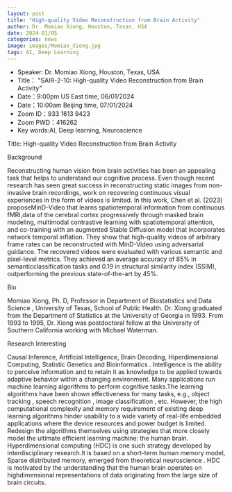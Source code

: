 ```yaml
---
layout: post
title: "High-quality Video Reconstruction from Brain Activity"
author: Dr. Momiao Xiong, Houston, Texas, USA
date: 2024-01/05
categories: news
image: images/Momiao_Xiong.jpg
tags: AI, Deep Learning
---
```

- Speaker: Dr. Momiao Xiong, Houston, Texas, USA
- Title： "SAIR-2-10: High-quality Video Reconstruction from Brain Activity"
- Date：9:00pm US East time, 06/01/2024
- Date：10:00am Beijing time, 07/01/2024
- Zoom  ID：933 1613 9423
- Zoom PWD：416262
- Key words:AI, Deep learning, Neuroscience

Title: High-quality Video Reconstruction from Brain Activity

Background

Reconstructing human vision from brain activities has been an appealing task that helps to understand our cognitive process. Even though recent research has seen great success in reconstructing static images from non-invasive brain recordings, work on recovering continuous visual experiences in the form of videos is limited. In this work, Chen et al. (2023)  proposeMinD-Video that learns spatiotemporal information from continuous fMRI,data of the cerebral cortex progressively through masked brain modeling, multimodal contrastive learning with spatiotemporal attention, and co-training with an augmented
Stable Diffusion model that incorporates network temporal inflation. They  show that high-quality videos of arbitrary frame rates can be reconstructed with MinD-Video using adversarial guidance. The recovered videos were evaluated with various semantic and pixel-level metrics. They  achieved an average accuracy of 85% in semanticclassification tasks and 0.19 in structural similarity index (SSIM), outperforming the previous state-of-the-art by 45%. 

Bio

Momiao Xiong, Ph. D, Professor in Department of Biostatistics snd Data Science , University of Texas, School of Public Health. Dr. Xiong graduated from the Department of Statistics at the University of Georgia in 1993. From 1993 to 1995, Dr. Xiong was postdoctoral fellow at the University of Southern California working with Michael Waterman.

Research Interesting 

 Causal Inference, Artificial Intelligence, Brain Decoding,  Hiperdimensional Computing, Statistic Genetics and Bioinformatics .
Intelligence is the ability to perceive information and to retain it as knowledge to be applied towards adaptive behavior within a changing environment. Many applications run machine learning algorithms to perform   cognitive tasks.The learning algorithms have been shown effectiveness for many tasks, e.g., object 
  tracking , speech recognition , image classification , etc. However, the high computational
  complexity and memory requirement of existing deep learning algorithms hinder usability
  to a wide variety of real-life embedded applications where the device resources and 
  power  budget is limited. Redesign the algorithms themselves using strategies that more closely model the ultimate efficient learning machine: the human brain. Hyperdimensional computing (HDC) is one such strategy developed by interdisciplinary research.It is based on a short-term human memory model, Sparse distributed memory, emerged from theoretical neuroscience . HDC is motivated by the understanding that the human brain operates on highdimensional representations of data originating from the large size of brain circuits.

